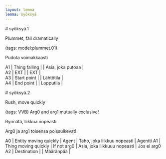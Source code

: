 ```yaml
---
layout: lemma
lemma: syöksyä
---
```


<div class="sense">
# <span class="sensename">syöksyä.1</span>

<span class="description">Plummet, fall dramatically</span>

(tags: model:plummet.01)

<span class="description">Pudota voimakkaasti</span>

A1 | Thing falling |   | Asia, joka putoaa |  
A2 | EXT |   | EXT |  
A3 | Start point |   | Lähtötila |  
A4 | End point |   | Lopputila |  

</div>

<div class="sense">
# <span class="sensename">syöksyä.2</span>

<span class="description">Rush, move quickly</span>

(tags: VVB) Arg0 and arg1 mutually exclusive!

<span class="description">Rynnätä, liikkua nopeasti</span>

Arg0 ja arg1 toisensa poissulkevat!

A0 | Entity moving quickly | Agent | Taho, joka liikkuu nopeasti | Agentti
A1 | Thing moving quickly | If not arg0 | Asia, joka liikkuuu nopeasti | Jos ei arg0
A2 | Destination |   | Määränpää |  

</div>

